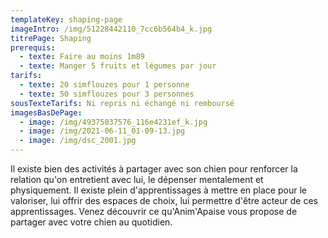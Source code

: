 ```yaml
---
templateKey: shaping-page
imageIntro: /img/51228442110_7cc6b564b4_k.jpg
titrePage: Shaping
prerequis:
  - texte: Faire au moins 1m89
  - texte: Manger 5 fruits et légumes par jour
tarifs:
  - texte: 20 simflouzes pour 1 personne
  - texte: 50 simflouzes pour 3 personnes
sousTexteTarifs: Ni repris ni échangé ni remboursé
imagesBasDePage:
  - image: /img/49375037576_116e4231ef_k.jpg
  - image: /img/2021-06-11_01-09-13.jpg
  - image: /img/dsc_2001.jpg
---
```

Il existe bien des activités à partager avec son chien pour renforcer la relation qu'on entretient avec lui, le dépenser mentalement et physiquement. Il existe plein d'apprentissages à mettre en place pour le valoriser, lui offrir des espaces de choix, lui permettre d'être acteur de ces apprentissages. Venez découvrir ce qu'Anim'Apaise vous propose de partager avec votre chien au quotidien.